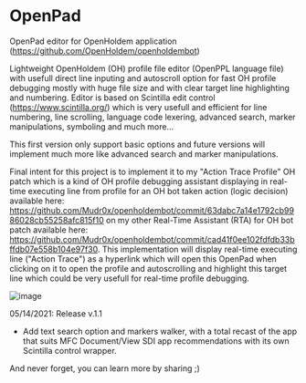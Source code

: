 # OpenPad
 OpenPad editor for OpenHoldem application (https://github.com/OpenHoldem/openholdembot)

Lightweight OpenHoldem (OH) profile file editor (OpenPPL language file) with usefull direct line inputing and autoscroll option for fast OH profile debugging mostly with huge file size and with clear target line highlighting and numbering.
Editor is based on Scintilla edit control (https://www.scintilla.org/) which is very usefull and efficient for line numbering, line scrolling, language code lexering, advanced search, marker manipulations, symboling and much more...

This first version only support basic options and future versions will implement much more like advanced search and marker manipulations.

Final intent for this project is to implement it to my "Action Trace Profile" OH patch which is a kind of OH profile debugging assistant displaying in real-time executing line from profile for an OH bot taken action (logic decision) available here: https://github.com/Mudr0x/openholdembot/commit/63dabc7a14e1792cb9986028cb55258afc815f10 on my other Real-Time Assistant (RTA) for OH bot patch available here: https://github.com/Mudr0x/openholdembot/commit/cad41f0ee102fdfdb33bffdb07e558b104e97f30.
This implementation will display real-time executing line ("Action Trace") as a hyperlink which will open this OpenPad when clicking on it to open the profile and autoscrolling and highlight this target line which could be very usefull for real-time profile debugging.

![image](https://user-images.githubusercontent.com/78977383/116783685-6c110780-aa90-11eb-9c27-f4ba7430b80c.png)


05/14/2021: Release v.1.1

+ Add text search option and markers walker, with a total recast of the app that suits MFC Document/View SDI app recommendations with its own Scintilla control wrapper.


And never forget, you can learn more by sharing   ;)
 
 
